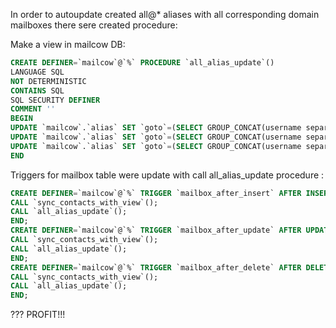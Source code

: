 In order to autoupdate created all@* aliases with all corresponding domain mailboxes there sere created procedure:

Make a view in mailcow DB:
```sql
CREATE DEFINER=`mailcow`@`%` PROCEDURE `all_alias_update`()
LANGUAGE SQL
NOT DETERMINISTIC
CONTAINS SQL
SQL SECURITY DEFINER
COMMENT ''
BEGIN
UPDATE `mailcow`.`alias` SET `goto`=(SELECT GROUP_CONCAT(username separator ',') FROM mailbox WHERE domain = 'kgilc.ru' AND active=1) WHERE  `address`='all@kgilc.ru';
UPDATE `mailcow`.`alias` SET `goto`=(SELECT GROUP_CONCAT(username separator ',') FROM mailbox WHERE domain = 'arcticdigital.ru' AND active=1) WHERE  `address`='all@arcticdigital.ru';
UPDATE `mailcow`.`alias` SET `goto`=(SELECT GROUP_CONCAT(username separator ',') FROM mailbox WHERE domain = 'karta51.ru' AND active=1) WHERE  `address`='all@karta51.ru';
END
```

Triggers for mailbox table were update with call all_alias_update procedure :
```sql
CREATE DEFINER=`mailcow`@`%` TRIGGER `mailbox_after_insert` AFTER INSERT ON `mailbox` FOR EACH ROW BEGIN
CALL `sync_contacts_with_view`();
CALL `all_alias_update`();
END;
CREATE DEFINER=`mailcow`@`%` TRIGGER `mailbox_after_update` AFTER UPDATE ON `mailbox` FOR EACH ROW BEGIN
CALL `sync_contacts_with_view`();
CALL `all_alias_update`();
END;
CREATE DEFINER=`mailcow`@`%` TRIGGER `mailbox_after_delete` AFTER DELETE ON `mailbox` FOR EACH ROW BEGIN
CALL `sync_contacts_with_view`();
CALL `all_alias_update`();
END;
```
???
PROFIT!!!
